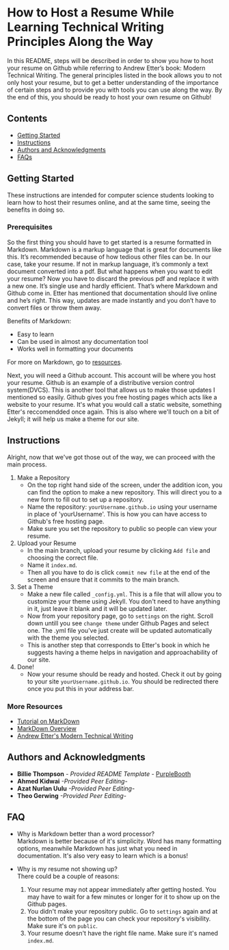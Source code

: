 # How to Host a Resume While Learning Technical Writing Principles Along the Way 

In this README, steps will be described in order to show you how to host your resume on Github while referring to Andrew Etter’s book: Modern Technical Writing. The general principles listed in the book allows you to not only host your resume, but to get a better understanding of the importance of certain steps and to provide you with tools you can use along the way. By the end of this, you should be ready to host your own resume on Github!


## Contents

  - [Getting Started](#getting-started)
  - [Instructions](#instructions)
  - [Authors and Acknowledgments](#authors-and-acknowledgments)
  - [FAQs](#faq)

## Getting Started

These instructions are intended for computer science students looking to learn how to host their resumes online, and at the same time, seeing the benefits in doing so. 

### Prerequisites

So the first thing you should have to get started is a resume formatted in Markdown. Markdown is a markup language that is great for documents like this. It’s recommended because of how tedious other files can be. In our case, take your resume. If not in markup language, it’s commonly a text document converted into a pdf. But what happens when you want to edit your resume? Now you have to discard the previous pdf and replace it with a new one. It’s single use and hardly efficient. That’s where Markdown and Github come in. Etter has mentioned that documentation should live online and he’s right. This way, updates are made instantly and you don’t have to convert files or throw them away.  

Benefits of Markdown:  
-	Easy to learn
-	Can be used in almost any documentation tool
-	Works well in formatting your documents

For more on Markdown, go to [resources](#more-resources).  

Next, you will need a Github account. This account will be where you host your resume. Github is an example of a distributive version control system(DVCS). This is another tool that allows us to make those updates I mentioned so easily. Github gives you free hosting pages which acts like a website to your resume. It's what you would call a static website, something Etter's reccomendded once again. This is also where we'll touch on a bit of Jekyll; it will help us make a theme for our site.

## Instructions
Alright, now that we've got those out of the way, we can proceed with the main process.  

1. Make a Repository  
   - On the top right hand side of the screen, under the addition icon, you can find the option to make a new repository. This will direct you to a new form to fill out to set up a repository.
   -  Name the repository: ` yourUsername.github.io ` using your username in place of 'yourUsername'. This is how you can have access to Github's free hosting page.
   - Make sure you set the repository to public so people can view your resume.
2. Upload your Resume  
   - In the main branch, upload your resume by clicking ` Add file ` and choosing the correct file.
   - Name it ` index.md `.
   - Then all you have to do is click ` commit new file ` at the end of the screen and ensure that it commits to the main branch. 
3. Set a Theme  
   - Make a new file called ` _config.yml `. This is a file that will allow you to customize your theme using Jekyll. You don't need to have anything in it, just leave it blank and it will be updated later.
   - Now from your repository page, go to `settings` on the right. Scroll down untill you see `change theme` under Github Pages and select one. The .yml file you've just create will be updated automatically with the theme you selected.
   - This is another step that corresponds to Etter's book in which he suggests having a theme helps in navigation and approachability of our site. 
4. Done!
    - Now your resume should be ready and hosted. Check it out by going to your site ` yourUsername.github.io `. You should be redirected there once you put this in your address bar. 

### More Resources
* [Tutorial on MarkDown](https://www.markdowntutorial.com)  
* [MarkDown Overview](https://www.markdownguide.org/getting-started) 
* [Andrew Etter's Modern Technical Writing](https://www.amazon.ca/Modern-Technical-Writing-Introduction-Documentation-ebook/dp/B01A2QL9SS)


## Authors and Acknowledgments

  - **Billie Thompson** - *Provided README Template* -
    [PurpleBooth](https://github.com/PurpleBooth)
  - **Ahmed Kidwai** *-Provided Peer Editing-*
  - **Azat Nurlan Uulu** *-Provided Peer Editing-*
  - **Theo Gerwing** *-Provided Peer Editing-*

## FAQ

- Why is Markdown better than a word processor?  
Markdown is better because of it's simplicity. Word has many formatting options, meanwhile Markdown has just what you need in documentation. It's also very easy to learn which is a bonus!

- Why is my resume not showing up?  
There could be a couple of reasons:
  1. Your resume may not appear immediately after getting hosted. You may have to wait for a few minutes or longer for it to show up on the Github pages. 
  2. You didn't make your repository public. Go to `settings` again and at the bottom of the page you can check your repository's visibility. Make sure it's on `public`.
  3. Your resume doesn't have the right file name. Make sure it's named `index.md`.  
